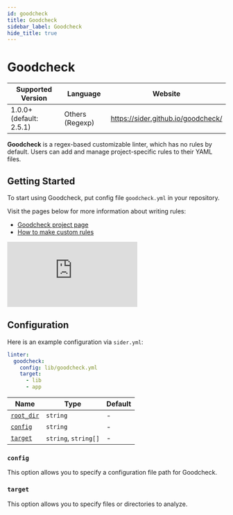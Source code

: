 ```yaml
---
id: goodcheck
title: Goodcheck
sidebar_label: Goodcheck
hide_title: true
---
```


# Goodcheck

| Supported Version       | Language        | Website                            |
| ----------------------- | --------------- | ---------------------------------- |
| 1.0.0+ (default: 2.5.1) | Others (Regexp) | https://sider.github.io/goodcheck/ |

**Goodcheck** is a regex-based customizable linter, which has no rules by default.
Users can add and manage project-specific rules to their YAML files.

## Getting Started

To start using Goodcheck, put config file `goodcheck.yml` in your repository.

Visit the pages below for more information about writing rules:

- [Goodcheck project page](https://github.com/sider/goodcheck#goodcheckyml)
- [How to make custom rules](https://help.sider.review/custom-rules/goodcheck)

<div class="Video">
 <iframe class="Video__iframe" src="https://www.youtube.com/embed/8Zpm2gguE1M" frameborder="0" allowfullscreen></iframe>
</div>

## Configuration

Here is an example configuration via `sider.yml`:

```yaml
linter:
  goodcheck:
    config: lib/goodcheck.yml
    target:
      - lib
      - app
```

| Name                                                                                  | Type                 | Default |
| ------------------------------------------------------------------------------------- | -------------------- | ------- |
| [`root_dir`](../../getting-started/custom-configuration.md#linteranalyzer_idroot_dir) | `string`             | -       |
| [`config`](#config)                                                                   | `string`             | -       |
| [`target`](#target)                                                                   | `string`, `string[]` | -       |

### `config`

This option allows you to specify a configuration file path for Goodcheck.

### `target`

This option allows you to specify files or directories to analyze.
